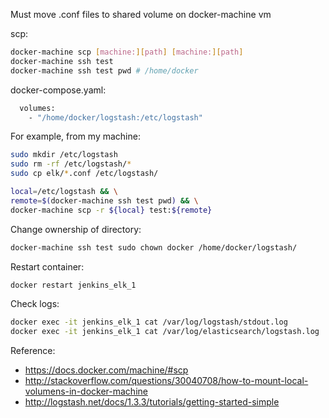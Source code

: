 Must move .conf files to shared volume on docker-machine vm

scp:
```bash
docker-machine scp [machine:][path] [machine:][path]
docker-machine ssh test
docker-machine ssh test pwd # /home/docker
```

docker-compose.yaml:
```bash
  volumes:
    - "/home/docker/logstash:/etc/logstash"
```

For example, from my machine:
```bash
sudo mkdir /etc/logstash
sudo rm -rf /etc/logstash/*
sudo cp elk/*.conf /etc/logstash/

local=/etc/logstash && \
remote=$(docker-machine ssh test pwd) && \
docker-machine scp -r ${local} test:${remote}
```

Change ownership of directory:
```bash
docker-machine ssh test sudo chown docker /home/docker/logstash/
```

Restart container:
```bash
docker restart jenkins_elk_1
```

Check logs:
```bash
docker exec -it jenkins_elk_1 cat /var/log/logstash/stdout.log
docker exec -it jenkins_elk_1 cat /var/log/elasticsearch/logstash.log
```

Reference:  
 * https://docs.docker.com/machine/#scp
 * http://stackoverflow.com/questions/30040708/how-to-mount-local-volumens-in-docker-machine
 * http://logstash.net/docs/1.3.3/tutorials/getting-started-simple
